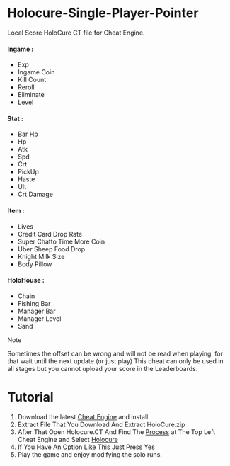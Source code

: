 # Holocure-Single-Player-Pointer
Local Score HoloCure CT file for Cheat Engine.
#### Ingame :
+ Exp
+ Ingame Coin
+ Kill Count
+ Reroll
+ Eliminate
+ Level

#### Stat :
+ Bar Hp 
+ Hp
+ Atk
+ Spd
+ Crt
+ PickUp
+ Haste
+ Ult
+ Crt Damage

#### Item :  
+ Lives
+ Credit Card Drop Rate  
+ Super Chatto Time More Coin 
+ Uber Sheep Food Drop
+ Knight Milk Size
+ Body Pillow
#### HoloHouse :
+ Chain
+ Fishing Bar
+ Manager Bar
+ Manager Level
+ Sand

>[!NOTE]  
> Sometimes the offset can be wrong and will not be read when playing, for that wait until the next update (or just play)
> This cheat can only be used in all stages but you cannot upload your score in the Leaderboards.

# Tutorial  
1. Download the latest [Cheat Engine](https://www.cheatengine.org/) and install.
2. Extract File That You Download And Extract HoloCure.zip
3. After That Open Holocure.CT And Find The [Process](https://prnt.sc/wTfkJCTZHGcr) at The Top Left Cheat Engine and Select [Holocure](https://prnt.sc/hCedJE0fscVh)
4. If You Have An Option Like [This](https://prnt.sc/oyeCXQIfEavm) Just Press Yes
5. Play the game and enjoy modifying the solo runs.
